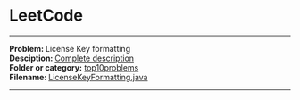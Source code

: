 # LeetCode
<hr>
<b> Problem: </b>License Key formatting <br>
<b> Desciption: </b> <a href = "https://leetcode.com/problems/license-key-formatting/#/description">Complete description  </a> <br>
<b> Folder or category:</b> <a href ="https://github.com/patilankita79/LeetCode/tree/master/top10popular" >top10problems </a> <br>
<b> Filename: </b> <a href ="https://github.com/patilankita79/LeetCode/blob/master/top10popular/LicenseKeyFormatting.java" />LicenseKeyFormatting.java  </a>

<hr>

